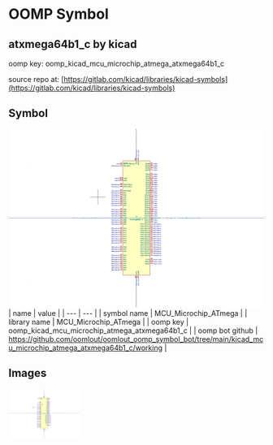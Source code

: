 # OOMP Symbol  
## atxmega64b1_c  by kicad  
  
oomp key: oomp_kicad_mcu_microchip_atmega_atxmega64b1_c  
  
source repo at: [https://gitlab.com/kicad/libraries/kicad-symbols](https://gitlab.com/kicad/libraries/kicad-symbols)  
## Symbol  
  
[![working.png](working_600.png)](working.png)  
| name | value | 
| --- | --- | 
| symbol name | MCU_Microchip_ATmega | 
| library name | MCU_Microchip_ATmega | 
| oomp key | oomp_kicad_mcu_microchip_atmega_atxmega64b1_c | 
| oomp bot github | https://github.com/oomlout/oomlout_oomp_symbol_bot/tree/main/kicad_mcu_microchip_atmega_atxmega64b1_c/working | 
## Images  
  
[![working.png](working_140.png)](working.png)  
